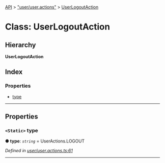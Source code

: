 [API](../README.md) > ["user/user.actions"](../modules/_user_user_actions_.md) > [UserLogoutAction](../classes/_user_user_actions_.userlogoutaction.md)

# Class: UserLogoutAction

## Hierarchy

**UserLogoutAction**

## Index

### Properties

* [type](_user_user_actions_.userlogoutaction.md#type)

---

## Properties

<a id="type"></a>

### `<Static>` type

**● type**: *`string`* =  UserActions.LOGOUT

*Defined in [user/user.actions.ts:61](https://github.com/authumn/authumn-angular/blob/93ce399/projects/authumn-angular/src/user/user.actions.ts#L61)*

___

